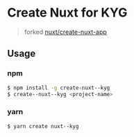 # Create Nuxt for KYG
> forked [nuxt/create-nuxt-app](https://github.com/nuxt/create-nuxt-app)

## Usage

### npm
```bash
$ npm install -g create-nuxt--kyg
$ create--nuxt--kyg <project-name>
```

### yarn
```bash
$ yarn create nuxt--kyg
```
